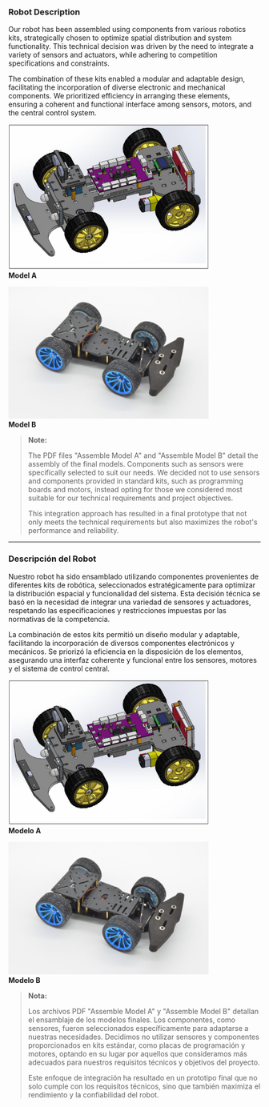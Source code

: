 ### Robot Description

Our robot has been assembled using components from various robotics kits, strategically chosen to optimize spatial distribution and system functionality. This technical decision was driven by the need to integrate a variety of sensors and actuators, while adhering to competition specifications and constraints.

The combination of these kits enabled a modular and adaptable design, facilitating the incorporation of diverse electronic and mechanical components. We prioritized efficiency in arranging these elements, ensuring a coherent and functional interface among sensors, motors, and the central control system.

<img src="https://github.com/Fredrinn/WRO-ByteBot/blob/main/Documentation/Robot-assembly/Model%20A.png" alt="Model A" width="400"><br>
**Model A**

<img src="https://github.com/Fredrinn/WRO-ByteBot/blob/main/Documentation/Robot-assembly/Model%20B.jpg" alt="Model B" width="400"><br>
**Model B**

> **Note:**
> 
> The PDF files "Assemble Model A" and "Assemble Model B" detail the assembly of the final models. Components such as sensors were specifically selected to suit our needs. We decided not to use sensors and components provided in standard kits, such as programming boards and motors, instead opting for those we considered most suitable for our technical requirements and project objectives.
> 
> This integration approach has resulted in a final prototype that not only meets the technical requirements but also maximizes the robot's performance and reliability.

---

### Descripción del Robot

Nuestro robot ha sido ensamblado utilizando componentes provenientes de diferentes kits de robótica, seleccionados estratégicamente para optimizar la distribución espacial y funcionalidad del sistema. Esta decisión técnica se basó en la necesidad de integrar una variedad de sensores y actuadores, respetando las especificaciones y restricciones impuestas por las normativas de la competencia.

La combinación de estos kits permitió un diseño modular y adaptable, facilitando la incorporación de diversos componentes electrónicos y mecánicos. Se priorizó la eficiencia en la disposición de los elementos, asegurando una interfaz coherente y funcional entre los sensores, motores y el sistema de control central.

<img src="https://github.com/Fredrinn/WRO-ByteBot/blob/main/Documentation/Robot-assembly/Model%20A.png" alt="Model A" width="400"><br>
**Modelo A**

<img src="https://github.com/Fredrinn/WRO-ByteBot/blob/main/Documentation/Robot-assembly/Model%20B.jpg" alt="Model B" width="400"><br>
**Modelo B**

> **Nota:**
> 
> Los archivos PDF "Assemble Model A" y "Assemble Model B" detallan el ensamblaje de los modelos finales. Los componentes, como sensores, fueron seleccionados específicamente para adaptarse a nuestras necesidades. Decidimos no utilizar sensores y componentes proporcionados en kits estándar, como placas de programación y motores, optando en su lugar por aquellos que consideramos más adecuados para nuestros requisitos técnicos y objetivos del proyecto.
> 
> Este enfoque de integración ha resultado en un prototipo final que no solo cumple con los requisitos técnicos, sino que también maximiza el rendimiento y la confiabilidad del robot.
